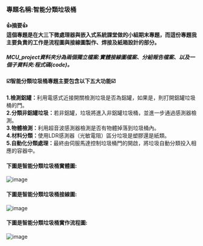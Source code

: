 <h3>專題名稱:智能分類垃圾桶</h3>
<h4>
    👍摘要👍<br>
    這個專題是在大三下微處理器與嵌入式系統課堂做的小組期末專題，而這份專題我主要負責的工作是流程圖與接線圖製作、焊接及紙箱設計的部分。
</h4>
<h5>MCU_project資料夾分為兩個獨立檔案:實體接線圖檔案、分組報告檔案、以及一個子資料夾:程式碼(code)。</h5>
<h4>☑️智能分類垃圾桶專題主要包含以下五大功能☑️</h4>
    <p>
      <b>1.檢測鋁罐：</b>利用電感式近接開關檢測垃圾是否為鋁罐，如果是，則打開鋁罐垃圾桶的門。<br>
      <b>2.分類非鋁罐垃圾：</b>若非鋁罐，垃圾將進入非鋁罐垃圾桶，並進一步通過感測器檢測。<br>
      <b>3.物體檢測：</b>利用超音波感測器檢測是否有物體掉落到垃圾桶內。<br>
      <b>4.材料分類：</b>使用LDR感測器（光敏電阻）區分垃圾是塑膠還是紙類。<br>
      <b>5.自動化分類處理：</b>最終由伺服馬達控制垃圾桶門的開啟，將垃圾自動分類投入相應的容器中​。<br>
    </p>
<h4>下圖是智能分類垃圾桶實體圖:</h4>

![image](https://github.com/user-attachments/assets/ef983d72-21ec-4eba-946a-3d617511df5f)
<h4>下圖是智能分類垃圾桶接線圖:</h4>
    
![image](https://github.com/user-attachments/assets/686e5c8c-752e-457b-ab4e-4cf11a3c89f1)
<h4>下圖是智能分類垃圾桶實作流程圖:</h4>

![image](https://github.com/user-attachments/assets/1e35d8db-619e-45a9-a011-f565603ec9e2)




